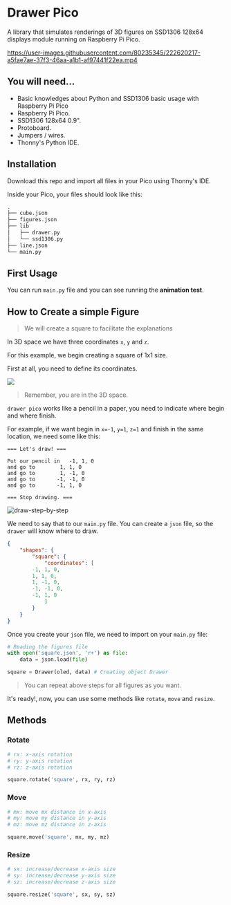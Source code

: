 # Drawer Pico

A library that simulates renderings of 3D figures on SSD1306 128x64 displays module running on Raspberry Pi Pico.

https://user-images.githubusercontent.com/80235345/222620217-a5fae7ae-37f3-46aa-a1b1-af97441f22ea.mp4

## You will need...

- Basic knowledges about Python and SSD1306 basic usage with Raspberry Pi Pico
- Raspberry Pi Pico.
- SSD1306 128x64 0.9".
- Protoboard.
- Jumpers / wires.
- Thonny's Python IDE.

## Installation

Download this repo and import all files in your Pico using Thonny's IDE.

Inside your Pico, your files should look like this:

```bash
.
├── cube.json
├── figures.json
├── lib
│   ├── drawer.py
│   └── ssd1306.py
├── line.json
└── main.py
```

## First Usage

You can run `main.py` file and you can see running the **animation test**.

## How to Create a simple Figure

> We will create a square to facilitate the explanations

In 3D space we have three coordinates `x`, `y` and `z`.

For this example, we begin creating a square of 1x1 size.

First at all, you need to define its coordinates.

![](https://user-images.githubusercontent.com/80235345/222619072-436f3022-1c03-45e1-b82e-dc9c1b1813c0.png)

> Remember, you are in the 3D space.

`drawer pico` works like a pencil in a paper, you need to indicate where begin and where finish.

For example, if we want begin in `x=-1`, `y=1`, `z=1` and finish in the same location, we need some like this:

```
=== Let's draw! ===

Put our pencil in 	-1, 1, 0
and go to 		 1, 1, 0
and go to		 1, -1, 0
and go to		-1, -1, 0
and go to		-1, 1, 0

=== Stop drawing. ===
```

![draw-step-by-step](https://user-images.githubusercontent.com/80235345/222619385-e75651f1-bb39-49e3-b558-430c71cce646.png)

We need to say that to our `main.py` file. You can create a `json` file, so the `drawer` will know where to draw.

```json
{
    "shapes": {
        "square": {
            "coordinates": [
		-1, 1, 0,
		1, 1, 0,
		1, -1, 0,
		-1, -1, 0,
		-1, 1, 0
            ]
        }
    }
}
```

Once you create your `json` file, we need to import on your `main.py` file:

```python
# Reading the figures file
with open('square.json', 'r+') as file:
    data = json.load(file)

square = Drawer(oled, data) # Creating object Drawer
```
> You can repeat above steps for all figures as you want.

It's ready!, now, you can use some methods like `rotate`, `move` and `resize`.

## Methods

### Rotate

```python
# rx: x-axis rotation
# ry: y-axis rotation
# rz: z-axis rotation

square.rotate('square', rx, ry, rz)
```

### Move

```python
# mx: move mx distance in x-axis
# my: move my distance in y-axis
# mz: move mz distance in z-axis

square.move('square', mx, my, mz)
```

### Resize

```python
# sx: increase/decrease x-axis size
# sy: increase/decrease y-axis size
# sz: increase/decrease z-axis size

square.resize('square', sx, sy, sz)
```
